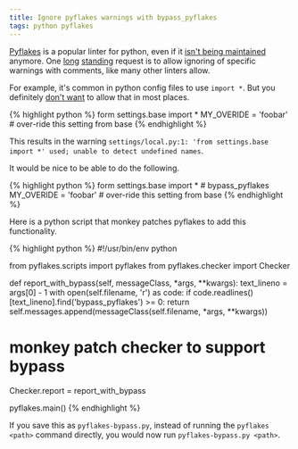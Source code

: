 ```yaml
---
title: Ignore pyflakes warnings with bypass_pyflakes
tags: python pyflakes
---
```


[Pyflakes](https://github.com/kevinw/pyflakes) is a popular linter for python, even if it [isn't being maintained](https://github.com/kevinw/pyflakes/commits/master) anymore. One [long](http://stackoverflow.com/questions/5033727/how-do-i-get-pyflakes-to-ignore-a-statement) [standing](https://github.com/kevinw/pyflakes/pull/22) request is to allow ignoring of specific warnings with comments, like many other linters allow.

For example, it's common in python config files to use `import *`. But you definitely [don't want](http://pythonconquerstheuniverse.wordpress.com/2011/03/28/why-import-star-is-a-bad-idea/) to allow that in most places.

{% highlight python %}
form settings.base import *
MY_OVERIDE = 'foobar'  # over-ride this setting from base
{% endhighlight %}

This results in the warning `settings/local.py:1: 'from settings.base import *' used; unable to detect undefined names`.

It would be nice to be able to do the following.

{% highlight python %}
form settings.base import *  # bypass_pyflakes
MY_OVERIDE = 'foobar'  # over-ride this setting from base
{% endhighlight %}

Here is a python script that monkey patches pyflakes to add this functionality.

{% highlight python %}
#!/usr/bin/env python

from pyflakes.scripts import pyflakes
from pyflakes.checker import Checker


def report_with_bypass(self, messageClass, *args, **kwargs):
    text_lineno = args[0] - 1
    with open(self.filename, 'r') as code:
        if code.readlines()[text_lineno].find('bypass_pyflakes') >= 0:
            return
    self.messages.append(messageClass(self.filename, *args, **kwargs))

# monkey patch checker to support bypass
Checker.report = report_with_bypass

pyflakes.main()
{% endhighlight %}

If you save this as `pyflakes-bypass.py`, instead of running the `pyflakes <path>` command directly, you would now run `pyflakes-bypass.py <path>`.
